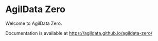 # AgilData Zero

Welcome to AgilData Zero.

Documentation is available at https://agildata.github.io/agildata-zero/